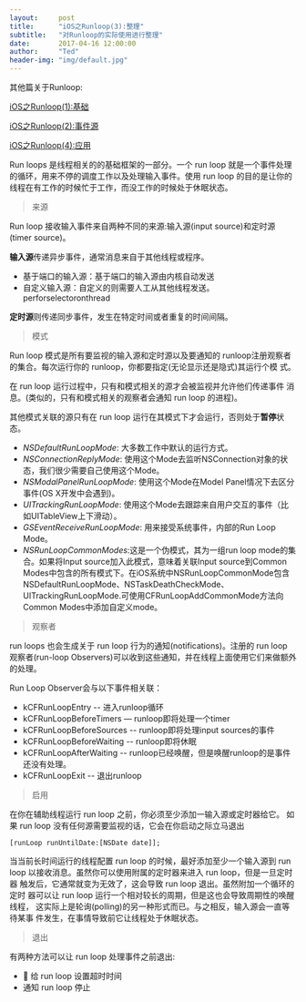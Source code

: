 ```yaml
---
layout:     post
title:      "iOS之Runloop(3):整理"
subtitle:   "对Runloop的实际使用进行整理"
date:       2017-04-16 12:00:00
author:     "Ted"
header-img: "img/default.jpg"
---
```


其他篇关于Runloop:

[iOS之Runloop(1):基础](http://www.helloted.com/2017/04/10/Runloop_1/)

[iOS之Runloop(2):事件源](http://www.helloted.com/2017/04/16/Runloop_2/)

[iOS之Runloop(4):应用](http://www.helloted.com/2017/04/16/Runloop_4/)

Run loops 是线程相关的的基础框架的一部分。一个 run loop 就是一个事件处理的循环，用来不停的调度工作以及处理输入事件。使用 run loop 的目的是让你的线程在有工作的时候忙于工作，而没工作的时候处于休眠状态。

> 来源

Run loop 接收输入事件来自两种不同的来源:输入源(input source)和定时源(timer source)。

**输入源**传递异步事件，通常消息来自于其他线程或程序。

- 基于端口的输入源：基于端口的输入源由内核自动发送
- 自定义输入源：自定义的则需要人工从其他线程发送。perforselectoronthread

**定时源**则传递同步事件，发生在特定时间或者重复的时间间隔。

> 模式

Run loop 模式是所有要监视的输入源和定时源以及要通知的 runloop注册观察者的集合。每次运行你的 runloop，你都要指定(无论显示还是隐式)其运行个模 式。

在 run loop 运行过程中，只有和模式相关的源才会被监视并允许他们传递事件 消息。(类似的，只有和模式相关的观察者会通知 run loop 的进程)。

其他模式关联的源只有在 run loop 运行在其模式下才会运行，否则处于**暂停**状态。

- *NSDefaultRunLoopMode*: 大多数工作中默认的运行方式。
- *NSConnectionReplyMode*: 使用这个Mode去监听NSConnection对象的状态，我们很少需要自己使用这个Mode。
- *NSModalPanelRunLoopMode*: 使用这个Mode在Model Panel情况下去区分事件(OS X开发中会遇到)。
- *UITrackingRunLoopMode*: 使用这个Mode去跟踪来自用户交互的事件（比如UITableView上下滑动）。
- *GSEventReceiveRunLoopMode*: 用来接受系统事件，内部的Run Loop Mode。
- *NSRunLoopCommonModes*:这是一个伪模式，其为一组run loop mode的集合。如果将Input source加入此模式，意味着关联Input source到Common Modes中包含的所有模式下。在iOS系统中NSRunLoopCommonMode包含NSDefaultRunLoopMode、NSTaskDeathCheckMode、UITrackingRunLoopMode.可使用CFRunLoopAddCommonMode方法向Common Modes中添加自定义mode。

> 观察者

run loops 也会生成关于 run loop 行为的通知(notifications)。注册的 run loop 观察者(run-loop Observers)可以收到这些通知，并在线程上面使用它们来做额外的处理。

Run Loop Observer会与以下事件相关联：

- kCFRunLoopEntry -- 进入runloop循环
- kCFRunLoopBeforeTimers — runloop即将处理一个timer
- kCFRunLoopBeforeSources -- runloop即将处理input sources的事件
- kCFRunLoopBeforeWaiting -- runloop即将休眠
- kCFRunLoopAfterWaiting -- runloop已经唤醒，但是唤醒runloop的是事件还没有处理。
- kCFRunLoopExit -- 退出runloop

> 启用

在你在辅助线程运行 run loop 之前，你必须至少添加一输入源或定时器给它。 如果 run loop 没有任何源需要监视的话，它会在你启动之际立马退出

```
[runLoop runUntilDate:[NSDate date]];
```

当当前长时间运行的线程配置 run loop 的时候，最好添加至少一个输入源到 run loop 以接收消息。虽然你可以使用附属的定时器来进入 run loop，但是一旦定时器 触发后，它通常就变为无效了，这会导致 run loop 退出。虽然附加一个循环的定时 器可以让 run loop 运行一个相对较长的周期，但是这也会导致周期性的唤醒线程， 这实际上是轮询(polling)的另一种形式而已。与之相反，输入源会一直等待某事 件发生，在事情导致前它让线程处于休眠状态。

> 退出

有两种方法可以让 run loop 处理事件之前退出:

-  给 run loop 设置超时时间
-  通知 run loop 停止


​		
​	


​			
​		
​	

